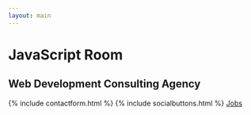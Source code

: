 ```yaml
---
layout: main
---
```


<div id="particles-js">
    <h1>JavaScript Room</h1>
    <h2>Web Development Consulting Agency</h2>
    {% include contactform.html %}
    {% include socialbuttons.html %}
    <a
        id="btn-jobs"
        href="https://jobs.roomjs.com"
        title="Opened jobs across the world"
    >
        Jobs
    </a>
</div>
